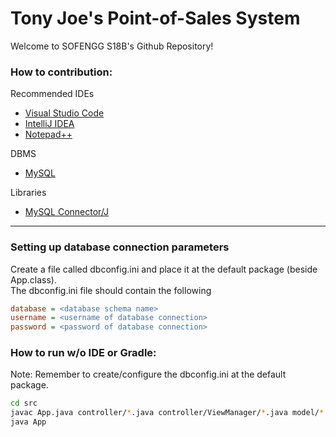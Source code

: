 # Tony Joe's Point-of-Sales System

Welcome to SOFENGG S18B's Github Repository!

### How to contribution:
Recommended IDEs
- [Visual Studio Code](https://code.visualstudio.com/) 
- [IntelliJ IDEA](https://www.jetbrains.com/idea/)
- [Notepad++](https://notepad-plus-plus.org/)

DBMS 
- [MySQL](https://www.mysql.com/)

Libraries
- [MySQL Connector/J](https://dev.mysql.com/downloads/connector/j/5.1.html)

<hr></hr>

### Setting up database connection parameters

Create a file called dbconfig.ini and place it at the default package (beside App.class).<br>
The dbconfig.ini file should contain the following
```ini
database = <database schema name>
username = <username of database connection>
password = <password of database connection>
```

### How to run w/o IDE or Gradle:

Note: Remember to create/configure the dbconfig.ini at the default package.
```sh
cd src
javac App.java controller/*.java controller/ViewManager/*.java model/*.java model/Transaction/*.java receipt/*.java 
java App
```

